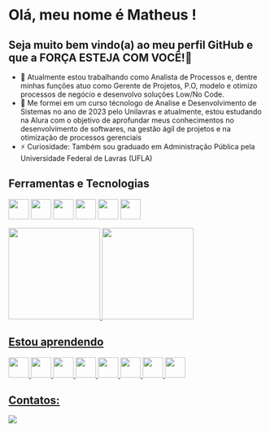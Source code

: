 # Olá, meu nome é Matheus ! 
## Seja muito bem vindo(a) ao meu perfil GitHub e que a FORÇA ESTEJA COM VOCÊ!👋

- 🔭 Atualmente estou trabalhando como Analista de Processos e, dentre minhas funções atuo como Gerente de Projetos, P.O, modelo e otimizo processos de negócio e desenvolvo soluções Low/No Code. 
- 🌱 Me formei em um curso técnologo de Analise e Desenvolvimento de Sistemas no ano de 2023 pelo Unilavras e atualmente, estou estudando na Alura com o objetivo de aprofundar meus conhecimentos no desenvolvimento de softwares, na gestão ágil de projetos e na otimização de processos gerenciais
- ⚡ Curiosidade: Também sou graduado em Administração Pública pela Universidade Federal de Lavras (UFLA)


## Ferramentas e Tecnologias

<img loading="lazy" src="https://cdn.jsdelivr.net/gh/devicons/devicon/icons/git/git-original.svg" width="40" height="40"/> <img src="https://cdn.jsdelivr.net/gh/devicons/devicon/icons/github/github-original.svg" width="40" height="40"/> <img src="https://cdn.jsdelivr.net/gh/devicons/devicon/icons/html5/html5-original.svg" width="40" height="40"/> <img src="https://cdn.jsdelivr.net/gh/devicons/devicon/icons/css3/css3-original.svg" width="40" height="40"/> <img src="https://cdn.jsdelivr.net/gh/devicons/devicon/icons/vscode/vscode-original.svg" width="40" height="40"/> <img src="https://cdn.jsdelivr.net/gh/devicons/devicon/icons/python/python-original.svg" width="40" height="40"/>        

<div>
<a href="https://github.com/seu-usuário-aqui">
<img loading="lazy" height="180em" src="https://github-readme-stats.vercel.app/api/top-langs/?username=furtado-matheus&layout=compact&langs_count=7&theme=dracula"/>
<img loading="lazy" height="180em" src="https://github-readme-stats.vercel.app/api?username=furtado-matheus&show_icons=true&theme=dracula&include_all_commits=true&count_private=true"/>
</div>

## Estou aprendendo

<img loading="lazy" src="https://cdn.jsdelivr.net/gh/devicons/devicon/icons/java/java-original.svg" width="40" height="40"/> <img loading="lazy" src="https://cdn.jsdelivr.net/gh/devicons/devicon/icons/linux/linux-original.svg" width="40" height="40"/> <img src="https://cdn.jsdelivr.net/gh/devicons/devicon/icons/javascript/javascript-original.svg" width="40" height="40"/> <img src="https://cdn.jsdelivr.net/gh/devicons/devicon/icons/nodejs/nodejs-original.svg" width="40" height="40"/> <img src="https://cdn.jsdelivr.net/gh/devicons/devicon/icons/dart/dart-original.svg" width="40" height="40"/> <img src="https://cdn.jsdelivr.net/gh/devicons/devicon/icons/flutter/flutter-original.svg" width="40" height="40"/> <img src="https://cdn.jsdelivr.net/gh/devicons/devicon/icons/react/react-original.svg" width="40" height="40"/> <img src="https://cdn.jsdelivr.net/gh/devicons/devicon/icons/php/php-original.svg" width="40" height="40"/>  
          

## Contatos:

<div>
<a href="https://www.linkedin.com/in/matheus-furtado-120627194?" target="_blank"><img loading="lazy" src="https://img.shields.io/badge/-LinkedIn-%230077B5?style=for-the-badge&logo=linkedin&logoColor=white" target="_blank"></a>   
</div>

